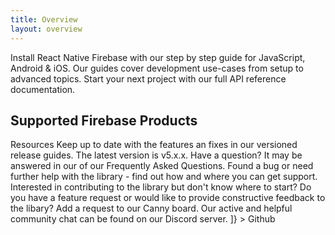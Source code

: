 ```yaml
---
title: Overview
layout: overview
---
```


<Grid columns={3} gap={40}>
  <Card
    icon="devices_other"
    title="Installation"
    color="#2196F3"
    to="/{{ latest_version }}/installation"
  >
    Install React Native Firebase with our step by step guide for
    JavaScript, Android & iOS.
  </Card>
  <Card
    icon="school"
    title="Guides"
    color="#4CAF50"
    to="/guides"
  >
    Our guides cover development use-cases from setup to advanced topics.
  </Card>
  <Card
    icon="layers"
    title="Reference"
    color="#00BCD4"
    to="/{{ latest_version }}/reference"
  >
    Start your next project
    with our full API reference documentation.
  </Card>
</Grid>

## Supported Firebase Products

<FirebaseProducts />

<Grid columns={2} gap={50}>
    <Grid.Item>
      <Heading el="h3">Resources</Heading>
      <List>
          <List.Item
              to="/releases"
              icon="cake"
              title="Releases"
              color="#9C27B0"
          >
              Keep up to date with the features an fixes in our versioned release guides. The latest version is v5.x.x.
          </List.Item>
          <List.Item
              to="/faqs"
              icon="question_answer"
              title="Frequently Asked Questions"
              color="#1e88e5"
          >
              Have a question? It may be answered in our of our Frequently Asked Questions.
          </List.Item>
          <List.Item
              to="/support"
              icon="bug_report"
              title="Support"
              color="#f44336"
          >
              Found a bug or need further help with the library - find out how and where you can get support.
          </List.Item>
          <List.Item
              to="/contributing"
              icon="favorite"
              title="Contributing"
              color="#E91E63"
          >
              Interested in contributing to the library but don't know where to start?
          </List.Item>
          <List.Item
              to="/feedback"
              icon="build"
              title="Feedback"
              color="#FFC107"
          >
              Do you have a feature request or would like to provide constructive feedback to the libary?
              Add a request to our Canny board.
          </List.Item>
          <List.Item
              to="https://discordapp.com/invite/XsKpw4"
              title="Community Chat"
          >
              Our active and helpful community chat can be found on our Discord server.
              <Discord />
          </List.Item>
      </List>
    </Grid.Item>  
    <Grid.Item>
        <Heading 
          el="h3"
          actions={[<Anchor></Anchor>]}
        >
          Github
        </Heading>
        <GithubCard org="invertase" repo="react-native-firebase" />
    </Grid.Item>
</Grid>
